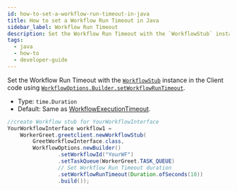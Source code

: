 ```yaml
---
id: how-to-set-a-workflow-run-timeout-in-java
title: How to set a Workflow Run Timeout in Java
sidebar_label: Workflow Run Timeout
description: Set the Workflow Run Timeout with the `WorkflowStub` instance in the Client code using `WorkflowOptions.Builder.setWorkflowRunTimeout`.
tags:
  - java
  - how-to
  - developer-guide
---
```


Set the Workflow Run Timeout with the [`WorkflowStub`](https://www.javadoc.io/doc/io.temporal/temporal-sdk/latest/io/temporal/client/WorkflowStub.html) instance in the Client code using [`WorkflowOptions.Builder.setWorkflowRunTimeout`](https://www.javadoc.io/doc/io.temporal/temporal-sdk/latest/io/temporal/client/WorkflowOptions.Builder.html).

- Type: `time.Duration`
- Default: Same as [WorkflowExecutionTimeout](/docs/java/how-to-set-a-workflow-execution-timeout-in-java).

```java
//create Workflow stub for YourWorkflowInterface
YourWorkflowInterface workflow1 =
    WorkerGreet.greetclient.newWorkflowStub(
        GreetWorkflowInterface.class,
        WorkflowOptions.newBuilder()
                .setWorkflowId("YourWF")
                .setTaskQueue(WorkerGreet.TASK_QUEUE)
                // Set Workflow Run Timeout duration
                .setWorkflowRunTimeout(Duration.ofSeconds(10))
                .build());
```
